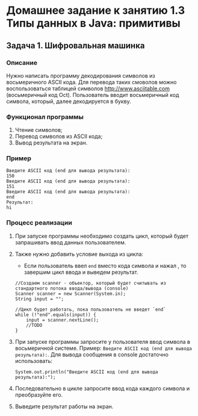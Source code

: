 # Домашнее задание к занятию 1.3 Типы данных в Java: примитивы
## Задача 1. Шифровальная машинка

### Описание
Нужно написать программу декодирования символов из восьмеричного ASCII кода.
Для перевода таких смоволов можно воспользоваться таблицей символов http://www.asciitable.com (восьмеричный код Oct).
Пользователь вводит восьмеричный код символа, который, далее декодируется в букву.

### Функционал программы
1. Чтение символов;
2. Перевод символов из ASCII кода;
3. Вывод результата на экран.

### Пример 
```
Введите ASCII код (end для вывода результата):
150
Введите ASCII код (end для вывода результата):
151
Введите ASCII код (end для вывода результата):
end
Результат:
hi
```

### Процесс реализации
1. При запуске программы необходимо создать цикл, который будет запрашивать ввод данных пользователем.

2. Также нужно добавить условие выхода из цикла:
   - Если пользователь ввел `end` вместо кода символа и нажал <enter>, то завершим цикл ввода и выведем результат.
   ```
   //Создаем scanner - объектор, который будет считывать из стандартного потока ввода/вывода (console)
   Scanner scanner = new Scanner(System.in);
   String input = "";
   
   //Цикл будет работать, пока пользователь не введет `end`
   while (!"end".equals(input)) {       
       input = scanner.nextLine();
       //TODO
   }
   ```

3. При запуске программы запросите у пользователя ввод символа в восьмеричной системе. Пример: `Введите ASCII код (end для вывода результата):`.
   Для вывода сообщения в console достаточно использовать:
   ```
   System.out.println("Введите ASCII код (end для вывода результата):");
   ```

4. Последовательно в цикле запросите ввод кода каждого символа и преобразуйте его.

5. Выведите результат работы на экран.
